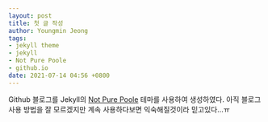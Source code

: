 ```yaml
---
layout: post
title: 첫 글 작성
author: Youngmin Jeong
tags:
- jekyll theme
- jekyll
- Not Pure Poole
- github.io
date: 2021-07-14 04:56 +0800
---
```

Github 블로그를 Jekyll의 [Not Pure Poole](https://github.com/vszhub/not-pure-poole) 테마를 사용하여 생성하였다.
아직 블로그 사용 방법을 잘 모르겠지만 계속 사용하다보면 익숙해질것이라 믿고있다...ㅠ
